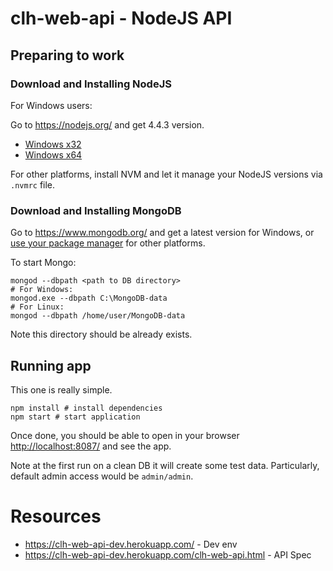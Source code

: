 # clh-web-api - NodeJS API

## Preparing to work

### Download and Installing NodeJS

For Windows users:

Go to https://nodejs.org/ and get 4.4.3 version.

* [Windows x32](https://nodejs.org/dist/v4.4.3/node-v4.4.3-x86.msi)
* [Windows x64](https://nodejs.org/dist/v4.4.3/node-v4.4.3-x64.msi)

For other platforms, install NVM and let it manage your NodeJS versions via ```.nvmrc``` file.

### Download and Installing MongoDB

Go to https://www.mongodb.org/ and get a latest version for Windows, or [use your package manager](https://docs.mongodb.com/manual/tutorial/install-mongodb-on-ubuntu/) for other platforms.

To start Mongo:

```
mongod --dbpath <path to DB directory>
# For Windows:
mongod.exe --dbpath C:\MongoDB-data
# For Linux:
mongod --dbpath /home/user/MongoDB-data
```

Note this directory should be already exists.

## Running app

This one is really simple.

```
npm install # install dependencies
npm start # start application
```

Once done, you should be able to open in your browser [http://localhost:8087/](http://localhost:8087/) and see the app.

Note at the first run on a clean DB it will create some test data. Particularly, default admin access would be ```admin/admin```.

# Resources

* https://clh-web-api-dev.herokuapp.com/ - Dev env
* https://clh-web-api-dev.herokuapp.com/clh-web-api.html - API Spec
